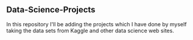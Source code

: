 ## Data-Science-Projects ##     
In this repository I'll be adding the projects which I have done by myself taking the data sets from Kaggle and other data science web sites.           
 
